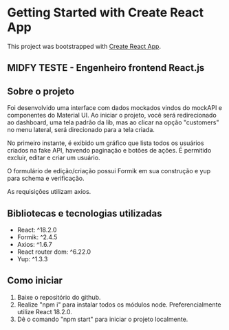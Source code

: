 # Getting Started with Create React App

This project was bootstrapped with [Create React App](https://github.com/facebook/create-react-app).

## MIDFY TESTE - Engenheiro frontend React.js

## Sobre o projeto

Foi desenvolvido uma interface com dados mockados vindos do mockAPI e componentes do Material UI. Ao iniciar o projeto, você será redirecionado ao dashboard, uma tela padrão da lib, mas ao clicar na opção "customers" no menu lateral, será direcionado para a tela criada. 

No primeiro instante, é exibido um gráfico que lista todos os usuários criados na fake API, havendo paginação e botões de ações. É permitido excluir, editar e criar um usuário. 

O formulário de edição/criação possui Formik em sua construção e yup para schema e verificação. 

As requisições utilizam axios.

## Bibliotecas e tecnologias utilizadas
- React: ^18.2.0
- Formik: ^2.4.5
- Axios: ^1.6.7
- React router dom: ^6.22.0
- Yup: ^1.3.3

## Como iniciar

1. Baixe o repositório do github.
2. Realize "npm i" para instalar todos os módulos node. Preferencialmente utilize React 18.2.0.
3. Dê o comando "npm start" para iniciar o projeto localmente. 
